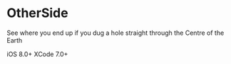 # OtherSide
See where you end up if you dug a hole straight through the Centre of the Earth

iOS 8.0+
XCode 7.0+

